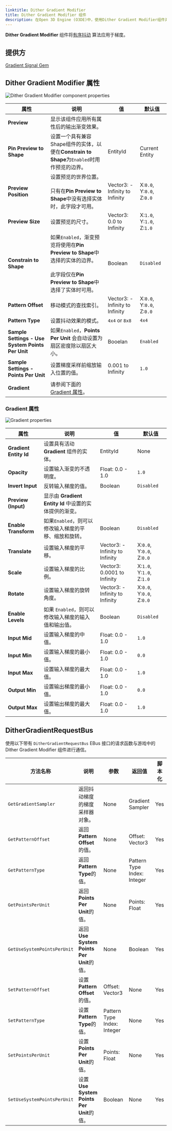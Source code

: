 ```yaml
---
linktitle: Dither Gradient Modifier
title: Dither Gradient Modifier 组件
description: 在Open 3D Engine (O3DE)中，使用Dither Gradient Modifier组件对渐变应用抖动效果。
---
```


**Dither Gradient Modifier**  组件将[有序抖动](https://en.wikipedia.org/wiki/Ordered_dithering) 算法应用于梯度。

## 提供方

[Gradient Signal Gem](/docs/user-guide/gems/reference/utility/gradient-signal)

## Dither Gradient Modifier 属性

![Dither Gradient Modifier component properties](/images/user-guide/components/reference/gradient-modifiers/dither-gradient-modifier-component.png)

| 属性 | 说明 | 值 | 默认值 |
|-|-|-|-|
| **Preview** | 显示该组件应用所有属性后的输出渐变效果。 | | |
| **Pin Preview to Shape** | 设置一个具有兼容Shape组件的实体，以便在**Constrain to Shape**为`Enabled`时用作预览的边界。 | EntityId | Current Entity |
| **Preview Position** | 设置预览的世界位置。<br> <br>只有在**Pin Preview to Shape**中没有选择实体时，此字段才可用。 | Vector3: -Infinity to Infinity | X:`0.0`, Y:`0.0`, Z:`0.0` |
| **Preview Size** | 设置预览的尺寸。 | Vector3: 0.0 to Infinity | X:`1.0`, Y:`1.0`, Z:`1.0` |
| **Constrain to Shape** | 如果`Enabled`，渐变预览将使用在**Pin Preview to Shape**中选择的实体的边界。<br> <br>此字段仅在**Pin Preview to Shape**中选择了实体时可用。 | Boolean | `Disabled` |
| **Pattern Offset** | 移动模式的查找索引。 | Vector3: -Infinity to Infinity | X:`0.0`, Y:`0.0`, Z:`0.0` |
| **Pattern Type** | 设置抖动效果的模式。 | `4x4` or `8x8` | `4x4` |
| **Sample Settings - Use System Points Per Unit** |  如果`Enabled`，**Points Per Unit** 会自动设置为扇区密度除以扇区大小。 | Booelan | `Enabled` |
| **Sample Settings - Points Per Unit** | 设置梯度采样前缩放输入位置的值。| 0.001 to Infinity | `1.0` |
| **Gradient** | 请参阅下面的 [Gradient 属性](#gradient-properties)。 | | |

### Gradient 属性

![Gradient properties](/images/user-guide/components/reference/vegetation-modifiers/gradient-properties.png)

| 属性 | 说明 | 值 | 默认值 |
|-|-|-|-|
| **Gradient Entity Id** | 设置具有活动 **Gradient** 组件的实体。 | EntityId | None |
| **Opacity** | 设置输入渐变的不透明度。 | Float: 0.0 - 1.0 | `1.0` |
| **Invert Input** | 反转输入梯度的值。 | Boolean | `Disabled` |
| **Preview (Input)** | 显示由 **Gradient Entity Id** 中设置的实体提供的渐变。 |  |  |
| **Enable Transform** | 如果`Enabled`，则可以修改输入梯度的平移、缩放和旋转。 | Boolean | `Disabled` |
| **Translate** | 设置输入梯度的平移。 | Vector3: -Infinity to Infinity | X:`0.0`, Y:`0.0`, Z:`0.0` |
| **Scale** | 设置输入梯度的比例。 | Vector3: 0.0001 to Infinity | X:`1.0`, Y:`1.0`, Z:`1.0` |
| **Rotate** | 设置输入梯度的旋转角度。 | Vector3: -Infinity to Infinity | X:`0.0`, Y:`0.0`, Z:`0.0` |
| **Enable Levels** | 如果 `Enabled`，则可以修改输入梯度的输入值和输出值。 | Boolean | `Disabled` |
| **Input Mid** | 设置输入梯度的中值。 | Float: 0.0 - 1.0 | `1.0` |
| **Input Min** | 设置输入梯度的最小值。 | Float: 0.0 - 1.0 | `0.0` |
| **Input Max** | 设置输入梯度的最大值。 | Float: 0.0 - 1.0 | `1.0` |
| **Output Min** | 设置输出梯度的最小值。 | Float: 0.0 - 1.0 | `0.0` |
| **Output Max** | 设置输出梯度的最大值。 | Float: 0.0 - 1.0 | `1.0` |

## DitherGradientRequestBus

使用以下带有 `DitherGradientRequestBus` EBus 接口的请求函数与游戏中的 Dither Gradient Modifier 组件进行通信。

| 方法名称 | 说明 | 参数 | 返回值 | 脚本化 |
|-|-|-|-|-|
| `GetGradientSampler` | 返回抖动梯度的梯度采样器对象。 | None | Gradient Sampler | Yes |
| `GetPatternOffset` | 返回**Pattern Offset**的值。 | None | Offset: Vector3 | Yes |
| `GetPatternType` | 返回**Pattern Type**的值。 | None | Pattern Type Index: Integer | Yes |
| `GetPointsPerUnit` | 返回**Points Per Unit**的值。 | None | Points: Float | Yes |
| `GetUseSystemPointsPerUnit` | 返回 **Use System Points Per Unit**的值。 | None | Boolean | Yes |
| `SetPatternOffset` | 设置**Pattern Offset**的值。 | Offset: Vector3 | None | Yes |
| `SetPatternType` | 设置**Pattern Type**的值。 | Pattern Type Index: Integer | None | Yes |
| `SetPointsPerUnit` | 设置**Points Per Unit**的值。 | Points: Float | None | Yes |
| `SetUseSystemPointsPerUnit` | 设置**Use System Points Per Unit**的值。 | Boolean | None | Yes |
